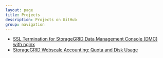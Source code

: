 ```yaml
---
layout: page
title: Projects
description: Projects on GitHub
group: navigation
---
```


- [SSL Termination for StorageGRID Data Management Console (DMC) with nginx](https://github.com/adlytaibi/sgws-dmc)
- [StorageGRID Webscale Accounting: Quota and Disk Usage](https://adlytaibi.github.io/sgws-acnt)
